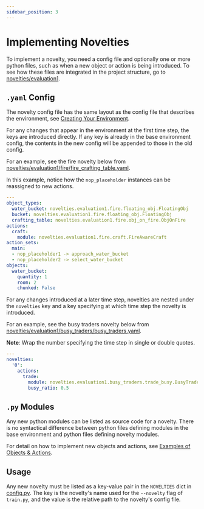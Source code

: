```yaml
---
sidebar_position: 3
---
```


# Implementing Novelties

To implement a novelty, you need a config file and optionally one or more python files, such as when a new object or action is being introduced. To see how these files are integrated in the project structure, go to [novelties/evaluation1](https://github.com/tufts-ai-robotics-group/NovelGym/tree/main/novelties/evaluation1).


## `.yaml` Config

The novelty config file has the same layout as the config file that describes the environment, see [Creating Your Environment](custom).

For any changes that appear in the environment at the first time step,  the keys are introduced directly. If any key is already in the base environment config, the contents in the new config will be appended to those in the old config.

For an example, see the fire novelty below from [novelties/evaluation1/fire/fire_crafting_table.yaml](https://github.com/tufts-ai-robotics-group/NovelGym/blob/main/novelties/evaluation1/fire/fire_crafting_table.yaml).

In this example, notice how the `nop_placeholder` instances can be reassigned to new actions.

```yaml
---
object_types:
  water_bucket: novelties.evaluation1.fire.floating_obj.FloatingObj
  bucket: novelties.evaluation1.fire.floating_obj.FloatingObj
  crafting_table: novelties.evaluation1.fire.obj_on_fire.ObjOnFire
actions:
  craft: 
    module: novelties.evaluation1.fire.craft.FireAwareCraft
action_sets:
  main:
  - nop_placeholder1 -> approach_water_bucket
  - nop_placeholder2 -> select_water_bucket
objects:
  water_bucket:
    quantity: 1
    room: 2
    chunked: False
```

For any changes introduced at a later time step, novelties are nested under the `novelties` key and a key specifying at which time step the novelty is introduced.

For an example, see the busy traders novelty below from [novelties/evaluation1/busy_traders/busy_traders.yaml](https://github.com/tufts-ai-robotics-group/NovelGym/blob/main/novelties/evaluation1/busy_traders/busy_traders.yaml).

**Note**: Wrap the number specifying the time step in single or double quotes.

```yaml
---
novelties:
  '0':
    actions:
      trade:
        module: novelties.evaluation1.busy_traders.trade_busy.BusyTrade
        busy_ratio: 0.5
```

## `.py` Modules

Any new python modules can be listed as source code for a novelty. There is no syntactical difference between python files defining modules in the base environment and python files defining novelty modules.

For detail on how to implement new objects and actions, see [Examples of Objects & Actions](objectsactions).

## Usage

Any new novelty must be listed as a key-value pair in the `NOVELTIES` dict in [config.py](https://github.com/tufts-ai-robotics-group/NovelGym/blob/36f78f5e25475a43a8a83627939a5744d0a42c0c/config.py). The key is the novelty's name used for the `--novelty` flag of `train.py`, and the value is the relative path to the novelty's config file.
